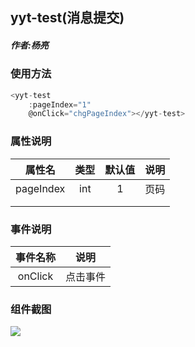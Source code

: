 ## yyt-test(消息提交)

##### 作者:杨亮
### 使用方法

```javascript
<yyt-test
	:pageIndex="1"
	@onClick="chgPageIndex"></yyt-test>
```

### 属性说明

|  属性名   | 类型 | 默认值 | 说明 |
| :-------: | :--: | :----: | :--: |
| pageIndex | int  |   1    | 页码 |
|           |      |        |      |
|           |      |        |      |

### 事件说明

| 事件名称 |   说明   |
| :------: | :------: |
| onClick  | 点击事件 |

### 组件截图
![](https://pic.cwyyt.cn/upload/img/20200424/100223223_yyt-test.png)